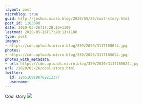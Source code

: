 ```yaml
---
layout: post
microblog: true
guid: http://joshua.micro.blog/2020/05/26/cool-story.html
post_id: 1105598
date: 2020-05-26T17:28:13+1100
lastmod: 2020-05-26T17:28:13+1100
type: post
images:
- https://cdn.uploads.micro.blog/359/2020/3117165624.jpg
photos:
- https://cdn.uploads.micro.blog/359/2020/3117165624.jpg
photos_with_metadata:
- url: https://cdn.uploads.micro.blog/359/2020/3117165624.jpg
url: /2020/05/26/cool-story.html
twitter:
  id: 1265168198762213377
  username: 
---
```

Cool story ![](https://joshwithers.blog/uploads/2020/3117165624.jpg)
